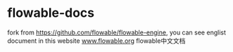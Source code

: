 # flowable-docs
fork from https://github.com/flowable/flowable-engine, you can see englist document in this website www.flowable.org 
 flowable中文文档
